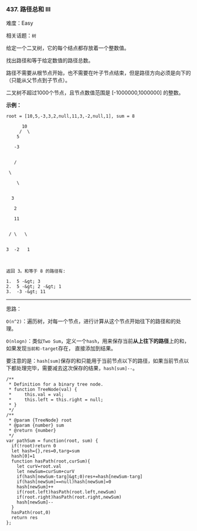 ### 437. 路径总和 III

难度：Easy

相关话题：`树`

给定一个二叉树，它的每个结点都存放着一个整数值。



找出路径和等于给定数值的路径总数。



路径不需要从根节点开始，也不需要在叶子节点结束，但是路径方向必须是向下的（只能从父节点到子节点）。



二叉树不超过1000个节点，且节点数值范围是 [-1000000,1000000] 的整数。



 **示例：** 





```
root = [10,5,-3,3,2,null,11,3,-2,null,1], sum = 8

      10
     /  \
    5

   -3


   /

 \

    \


  3

   2

   11


 / \   \


3  -2   1



返回 3。和等于 8 的路径有:

1.  5 -&gt; 3
2.  5 -&gt; 2 -&gt; 1
3.  -3 -&gt; 11

```


-----

思路：

`O(n^2)`：遍历树，对每一个节点，进行计算从这个节点开始往下的路径和的处理。

`O(nlogn)`：类似`Two Sum`，定义一个`hash`，用来保存当前**从上往下的路径**上的和，如果发现`当前和-target`存在，
直接添加到结果。

要注意的是：`hash[sum]`保存的和只能用于当前节点以下的路径，如果当前节点以下都处理完毕，需要减去这次保存的结果，`hash[sum]--`。 


```
/**
 * Definition for a binary tree node.
 * function TreeNode(val) {
 *     this.val = val;
 *     this.left = this.right = null;
 * }
 */
/**
 * @param {TreeNode} root
 * @param {number} sum
 * @return {number}
 */
var pathSum = function(root, sum) {
  if(!root)return 0
  let hash={},res=0,targ=sum
  hash[0]=1
  function hasPath(root,curSum){
    let curV=root.val
    let newSum=curSum+curV
    if(hash[newSum-targ]&gt;0)res+=hash[newSum-targ]
    if(hash[newSum]==null)hash[newSum]=0
    hash[newSum]++
    if(root.left)hasPath(root.left,newSum)
    if(root.right)hasPath(root.right,newSum)
    hash[newSum]--
  }
  hasPath(root,0)
  return res
};



```
